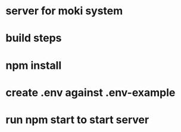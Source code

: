 # server for moki system
# build steps
# npm install
# create .env against .env-example
# run npm start to start server